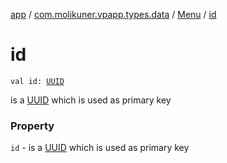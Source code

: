 [app](../../index.md) / [com.molikuner.vpapp.types.data](../index.md) / [Menu](index.md) / [id](./id.md)

# id

`val id: `[`UUID`](../../com.molikuner.types/-u-u-i-d/index.md)

is a [UUID](../../com.molikuner.types/-u-u-i-d/index.md) which is used as primary key

### Property

`id` - is a [UUID](../../com.molikuner.types/-u-u-i-d/index.md) which is used as primary key